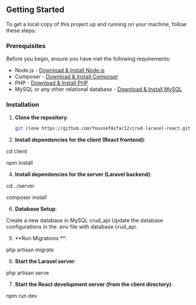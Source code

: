 ## Getting Started

To get a local copy of this project up and running on your machine, follow these steps:

### Prerequisites

Before you begin, ensure you have met the following requirements:
* Node.js - [Download & Install Node.js](https://nodejs.org/)
* Composer - [Download & Install Composer](https://getcomposer.org/)
* PHP - [Download & Install PHP](https://www.php.net/)
* MySQL or any other relational database - [Download & Install MySQL](https://dev.mysql.com/downloads/)

### Installation

1. **Clone the repository**:

   ```sh
   git clone https://github.com/YoussefAsfar12/crud-laravel-react.git


2. **Install dependencies for the client (React frontend)**:
   
cd client

npm install

4. **Install dependencies for the server (Laravel backend)**:
   
cd ../server

composer install




6. **Database Setup**:

Create a new database in MySQL crud_api
Update the database configurations in the .env file with  database crud_api.


5. **Run Migrations **:

php artisan migrate 

6. **Start the Laravel server**:

php artisan serve


7. **Start the React development server (from the client directory)**:

npm run dev


